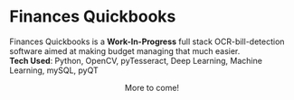 # Finances Quickbooks

Finances Quickbooks is a **Work-In-Progress** full stack OCR-bill-detection software aimed at making budget managing that much easier.  
**Tech Used**: Python, OpenCV, pyTesseract, Deep Learning, Machine Learning, mySQL, pyQT  
<p align="center">More to come!</p>



